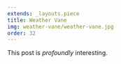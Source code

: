 ```yaml
---
extends: _layouts.piece
title: Weather Vane
img: weather-vane/weather-vane.jpg
order: 32
---
```


This post is *profoundly* interesting.
